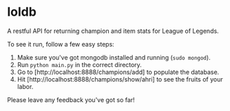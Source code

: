 loldb
=====

A restful API for returning champion and item stats for League of Legends.

To see it run, follow a few easy steps:

1. Make sure you've got mongodb installed and running (`sudo mongod`).
2. Run `python main.py` in the correct directory.
3. Go to [http://localhost:8888/champions/add] to populate the database.
4. Hit [http://localhost:8888/champions/show/ahri] to see the fruits of your labor.

Please leave any feedback you've got so far!
